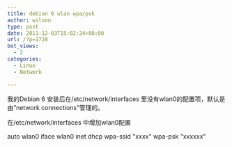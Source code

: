 ```yaml
---
title: debian 6 wlan wpa/psk
author: wiloon
type: post
date: 2011-12-03T15:02:24+00:00
url: /?p=1728
bot_views:
  - 2
categories:
  - Linux
  - Network

---
```

我的Debian 6 安装后在/etc/network/interfaces 里没有wlan0的配置项，默认是由&#8221;network connections&#8221;管理的。

在/etc/network/interfaces 中增加wlan0配置

auto wlan0
iface wlan0 inet dhcp
	wpa-ssid "xxxx"
	wpa-psk "xxxxxx"